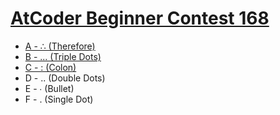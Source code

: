 # [AtCoder Beginner Contest 168](https://atcoder.jp/contests/abc168)

- [A - ∴ (Therefore)](https://github.com/wingkwong/atcoder/blob/master/contests/abc168/A.cpp)
- [B - ... (Triple Dots)](https://github.com/wingkwong/atcoder/blob/master/contests/abc168/B.cpp)
- [C - : (Colon)](https://github.com/wingkwong/atcoder/blob/master/contests/abc168/C.cpp)
- D	- .. (Double Dots)
- E	- ∙ (Bullet)
- F	- . (Single Dot)